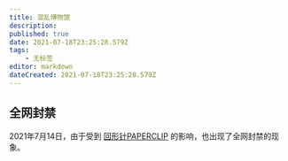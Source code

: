 ```yaml
---
title: 混乱博物馆
description: 
published: true
date: 2021-07-18T23:25:28.579Z
tags:
    - 无标签
editor: markdown
dateCreated: 2021-07-18T23:25:28.579Z
---
```


## 全网封禁

2021年7月14日，由于受到 [回形针PAPERCLIP](/people/回形针PAPERCLIP) 的影响，也出现了全网封禁的现象。
